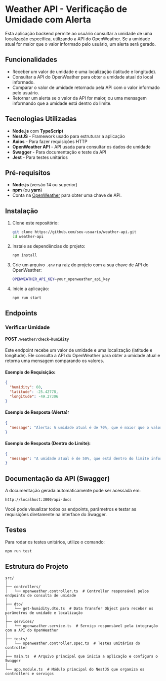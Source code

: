 # Weather API - Verificação de Umidade com Alerta

Esta aplicação backend permite ao usuário consultar a umidade de uma localização específica, utilizando a API do OpenWeather. Se a umidade atual for maior que o valor informado pelo usuário, um alerta será gerado.

## Funcionalidades

- Receber um valor de umidade e uma localização (latitude e longitude).
- Consultar a API do OpenWeather para obter a umidade atual do local informado.
- Comparar o valor de umidade retornado pela API com o valor informado pelo usuário.
- Retornar um alerta se o valor da API for maior, ou uma mensagem informando que a umidade está dentro do limite.

## Tecnologias Utilizadas

- **Node.js** com **TypeScript**
- **NestJS** - Framework usado para estruturar a aplicação
- **Axios** - Para fazer requisições HTTP
- **OpenWeather API** - API usada para consultar os dados de umidade
- **Swagger** - Para documentação e teste da API
- **Jest** - Para testes unitários

## Pré-requisitos

- **Node.js** (versão 14 ou superior)
- **npm** (ou **yarn**)
- Conta na [OpenWeather](https://openweathermap.org/api) para obter uma chave de API.

## Instalação

1. Clone este repositório:
    ```bash
    git clone https://github.com/seu-usuario/weather-api.git
    cd weather-api
    ```

2. Instale as dependências do projeto:
    ```bash
    npm install
    ```

3. Crie um arquivo `.env` na raiz do projeto com a sua chave de API do OpenWeather:
    ```bash
    OPENWEATHER_API_KEY=your_openweather_api_key
    ```

4. Inicie a aplicação:
    ```bash
    npm run start
    ```

## Endpoints

### Verificar Umidade

#### POST `/weather/check-humidity`

Este endpoint recebe um valor de umidade e uma localização (latitude e longitude). Ele consulta a API do OpenWeather para obter a umidade atual e retorna uma mensagem comparando os valores.

#### Exemplo de Requisição:

```json
{
  "humidity": 60,
  "latitude": -25.42778,
  "longitude": -49.27306
}
```

#### Exemplo de Resposta (Alerta):
```json
{
  "message": "Alerta: A umidade atual é de 70%, que é maior que o valor informado de 60%",
}
```

#### Exemplo de Resposta (Dentro do Limite):
```json
{
  "message": "A umidade atual é de 50%, que está dentro do limite informado de 60%",
}
```

## Documentação da API (Swagger)
A documentação gerada automaticamente pode ser acessada em:

```bash
http://localhost:3000/api-docs
```
Você pode visualizar todos os endpoints, parâmetros e testar as requisições diretamente na interface do Swagger.

## Testes
Para rodar os testes unitários, utilize o comando:
```bash
npm run test
```

## Estrutura do Projeto
```
src/
│
├── controllers/
│   └── openweather.controller.ts  # Controller responsável pelos endpoints de consulta de umidade
│
├── dto/
│   └── get-humidity.dto.ts  # Data Transfer Object para receber os parâmetros de umidade e localização
│
├── services/
│   └── openweather.service.ts  # Serviço responsável pela integração com a API do OpenWeather
│
├── tests/
│   └── openweather.controller.spec.ts  # Testes unitários do controller
│
├── main.ts  # Arquivo principal que inicia a aplicação e configura o Swagger
│
└── app.module.ts  # Módulo principal do NestJS que organiza os controllers e serviços
```

